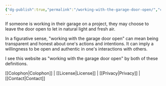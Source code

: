 ```yaml
---
{"dg-publish":true,"permalink":"/working-with-the-garage-door-open/","created":"2023-03-19T16:24:17.690-04:00","updated":"2023-03-25T10:33:22.731-04:00"}
---
```


If someone is working in their garage on a project, they may choose to leave the door open to let in natural light and fresh air.

In a figurative sense, "working with the garage door open" can mean being transparent and honest about one's actions and intentions. It can imply a willingness to be open and authentic in one's interactions with others.

I see this website as "working with the garage door open" by both of these definitions.


<div class="transclusion internal-embed is-loaded"><div class="markdown-embed">



[[Colophon\|Colophon]] | [[License\|License]] | [[Privacy\|Privacy]] | [[Contact\|Contact]]

</div></div>
